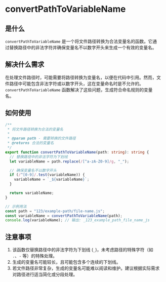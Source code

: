 # convertPathToVariableName

## 是什么

`convertPathToVariableName` 是一个将文件路径转换为合法变量名的函数。它通过替换路径中的非法字符并确保变量名不以数字开头来生成一个有效的变量名。

## 解决什么需求

在处理文件路径时，可能需要将路径转换为变量名，以便在代码中引用。然而，文件路径中可能包含非法字符或以数字开头，这在变量命名时是不允许的。`convertPathToVariableName` 函数解决了这些问题，生成符合命名规则的变量名。

## 如何使用

```typescript
/**
 * 将文件路径转换为合法的变量名
 *
 * @param path - 需要转换的文件路径
 * @returns 合法的变量名
 */
export function convertPathToVariableName(path: string): string {
  // 替换路径中的非法字符为下划线
  let variableName = path.replace(/[^a-zA-Z0-9]/g, "_");

  // 确保变量名不以数字开头
  if (/^[0-9]/.test(variableName)) {
    variableName = `_${variableName}`;
  }

  return variableName;
}

// 示例用法
const path = "123/example-path/file-name.js";
const variableName = convertPathToVariableName(path);
console.log(variableName); // 输出: _123_example_path_file_name_js
```

## 注意事项

1. 该函数仅替换路径中的非法字符为下划线 (`_`)，未考虑路径的特殊字符（如 `.`、`-` 等）的特殊处理。
2. 生成的变量名可能较长，且可能包含多个连续的下划线。
3. 若文件路径非常复杂，生成的变量名可能难以阅读和维护。建议根据实际需求对路径进行适当简化或分段处理。
